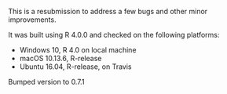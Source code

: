 This is a resubmission to address a few bugs and other minor improvements. 

It was built using R 4.0.0 and checked on the following platforms: 

- Windows 10, R 4.0 on local machine
- macOS 10.13.6, R-release
- Ubuntu 16.04, R-release, on Travis


Bumped version to 0.7.1